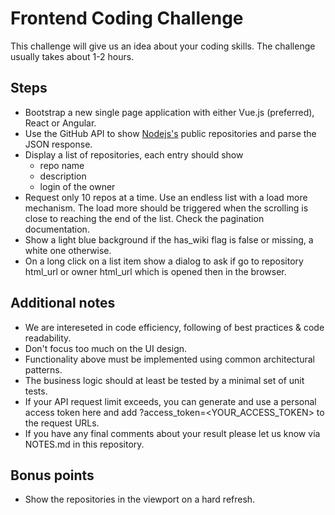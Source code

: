 # Frontend Coding Challenge

This challenge will give us an idea about your coding skills. The challenge usually takes about 1-2 hours.

## Steps
- Bootstrap a new single page application with either Vue.js (preferred), React or Angular.
- Use the GitHub API to show [Nodejs's](https://github.com/orgs/nodejs) public repositories and parse the JSON response.
- Display a list of repositories, each entry should show
  - repo name
  - description
  - login of the owner
- Request only 10 repos at a time. Use an endless list with a load more mechanism. The load more should be triggered when the scrolling is close to reaching the end of the list. Check the pagination documentation.
- Show a light blue background if the has_wiki flag is false or missing, a white one otherwise.
- On a long click on a list item show a dialog to ask if go to repository html_url or owner html_url which is opened then in the browser.

## Additional notes
- We are intereseted in code efficiency, following of best practices & code readability.
- Don't focus too much on the UI design.
- Functionality above must be implemented using common architectural patterns.
- The business logic should at least be tested by a minimal set of unit tests.
- If your API request limit exceeds, you can generate and use a personal access token here and add ?access_token=<YOUR_ACCESS_TOKEN> to the request URLs.
- If you have any final comments about your result please let us know via NOTES.md in this repository.

## Bonus points
- Show the repositories in the viewport on a hard refresh.
